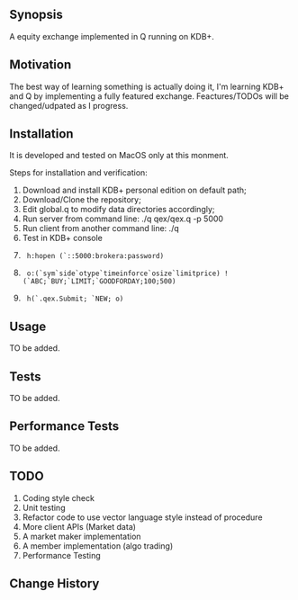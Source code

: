 ## Synopsis

A equity exchange implemented in Q running on KDB+.

## Motivation

The best way of learning something is actually doing it, I'm learning KDB+ and Q by implementing a fully featured exchange. Feactures/TODOs will be changed/udpated as I progress.

## Installation

It is developed and tested on MacOS only at this monment.

Steps for installation and verification:

1. Download and install KDB+ personal edition on default path;
2. Download/Clone the repository;
3. Edit global.q to modify data directories accordingly;
4. Run server from command line: ./q qex/qex.q -p 5000
5. Run client from another command line: ./q
6. Test in KDB+ console
7.      h:hopen (`::5000:brokera:password)
8.      o:(`sym`side`otype`timeinforce`osize`limitprice) ! (`ABC;`BUY;`LIMIT;`GOODFORDAY;100;500)
9.      h(`.qex.Submit; `NEW; o)

## Usage

TO be added.

## Tests

TO be added.

## Performance Tests

TO be added.

## TODO
1. Coding style check
2. Unit testing
3. Refactor code to use vector language style instead of procedure
4. More client APIs (Market data)
5. A market maker implementation
6. A member implementation (algo trading)
7. Performance Testing

## Change History
